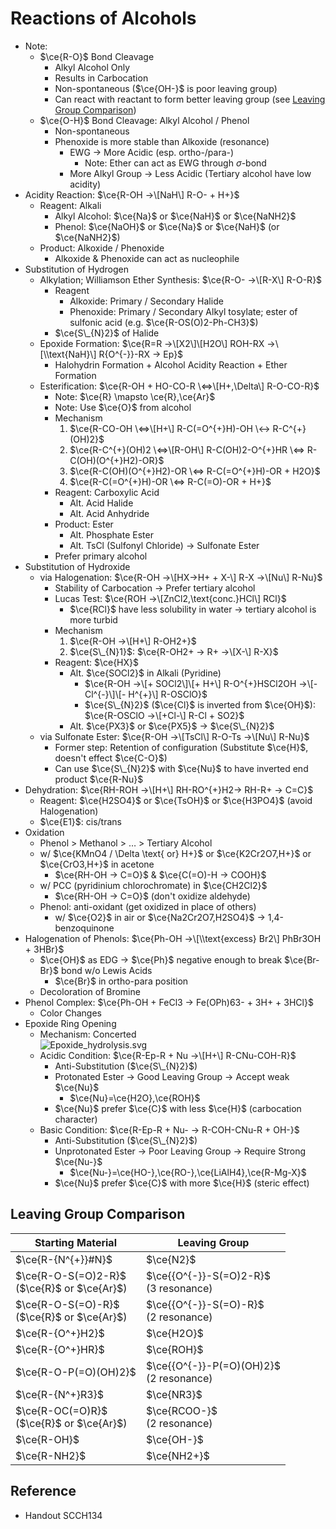 # Reactions of Alcohols

* Note:
  * $\ce{R-O}$ Bond Cleavage
    * Alkyl Alcohol Only
    * Results in Carbocation
    * Non-spontaneous ($\ce{OH-}$ is poor leaving group)
    * Can react with reactant to form better leaving group (see [Leaving Group Comparison](07C%20-%20Reactions%20of%20Alcohols.md#leaving-group-comparison))
  * $\ce{O-H}$ Bond Cleavage: Alkyl Alcohol / Phenol
    * Non-spontaneous
    * Phenoxide is more stable than Alkoxide (resonance)
      * EWG → More Acidic (esp. ortho-/para-)
        * Note: Ether can act as EWG through $\sigma$-bond
      * More Alkyl Group → Less Acidic (Tertiary alcohol have low acidity)
* Acidity Reaction: $\ce{R-OH ->\[NaH\] R-O- + H+}$
  * Reagent: Alkali
    * Alkyl Alcohol: $\ce{Na}$ or $\ce{NaH}$ or $\ce{NaNH2}$
    * Phenol: $\ce{NaOH}$ or $\ce{Na}$ or $\ce{NaH}$ (or $\ce{NaNH2}$)
  * Product: Alkoxide / Phenoxide
    * Alkoxide & Phenoxide can act as nucleophile
* Substitution of Hydrogen
  * Alkylation; Williamson Ether Synthesis: $\ce{R-O- ->\[R-X\] R-O-R}$
    * Reagent
      * Alkoxide: Primary / Secondary Halide
      * Phenoxide: Primary / Secondary Alkyl tosylate; ester of sulfonic acid (e.g. $\ce{R-OS(O)2-Ph-CH3}$)
    * $\ce{S\_{N}2}$ of Halide
  * Epoxide Formation: $\ce{R=R ->\[X2\]\[H2O\] ROH-RX ->\[\\text{NaH}\] R{O^{-}}-RX -> Ep}$
    * Halohydrin Formation + Alcohol Acidity Reaction + Ether Formation
  * Esterification: $\ce{R-OH + HO-CO-R \<=>\[H+,\Delta\] R-O-CO-R}$
    * Note: $\ce{R} \mapsto \ce{R},\ce{Ar}$
    * Note: Use $\ce{O}$ from alcohol
    * Mechanism  
      1. $\ce{R-CO-OH \<=>\[H+\] R-C(=O^{+}H)-OH \<-> R-C^{+}(OH)2}$  
      2. $\ce{R-C^{+}(OH)2 \<=>\[R-OH\] R-C(OH)2-O^{+}HR \<=> R-C(OH)(O^{+}H2)-OR}$  
      3. $\ce{R-C(OH)(O^{+}H2)-OR \<=> R-C(=O^{+}H)-OR + H2O}$  
      4. $\ce{R-C(=O^{+}H)-OR \<=> R-C(=O)-OR + H+}$
    * Reagent: Carboxylic Acid
      * Alt. Acid Halide
      * Alt. Acid Anhydride
    * Product: Ester
      * Alt. Phosphate Ester
      * Alt. TsCl (Sulfonyl Chloride) → Sulfonate Ester
    * Prefer primary alcohol
* Substitution of Hydroxide
  * via Halogenation: $\ce{R-OH ->\[HX->H+ + X-\] R-X ->\[Nu\] R-Nu}$
    * Stability of Carbocation → Prefer tertiary alcohol
    * Lucas Test: $\ce{ROH ->\[ZnCl2,\text{conc.}HCl\] RCl}$
      * $\ce{RCl}$ have less solubility in water → tertiary alcohol is more turbid
    * Mechanism  
      1. $\ce{R-OH ->\[H+\] R-OH2+}$  
      2. $\ce{S\_{N}1}$: $\ce{R-OH2+ -> R+ ->\[X-\] R-X}$
    * Reagent: $\ce{HX}$
      * Alt. $\ce{SOCl2}$ in Alkali (Pyridine)
        * $\ce{R-OH ->\[+ SOCl2\]\[+ H+\] R-O^{+}HSCl2OH ->\[- Cl^{-}\]\[- H^{+}\] R-OSClO}$
        * $\ce{S\_{N}2}$ ($\ce{Cl}$ is inverted from $\ce{OH}$): $\ce{R-OSClO ->\[+Cl-\] R-Cl + SO2}$
      * Alt. $\ce{PX3}$ or $\ce{PX5}$ → $\ce{S\_{N}2}$
  * via Sulfonate Ester: $\ce{R-OH ->\[TsCl\] R-O-Ts ->\[Nu\] R-Nu}$
    * Former step: Retention of configuration (Substitute $\ce{H}$, doesn't effect $\ce{C-O}$)
    * Can use $\ce{S\_{N}2}$ with $\ce{Nu}$ to have inverted end product $\ce{R-Nu}$
* Dehydration: $\ce{RH-ROH ->\[H+\] RH-RO^{+}H2-> RH-R+ -> C=C}$
  * Reagent: $\ce{H2SO4}$ or $\ce{TsOH}$ or $\ce{H3PO4}$ (avoid Halogenation)
  * $\ce{E1}$: cis/trans
* Oxidation
  * Phenol > Methanol > … > Tertiary Alcohol
  * w/ $\ce{KMnO4 / \Delta \text{ or} H+}$ or $\ce{K2Cr2O7,H+}$ or $\ce{CrO3,H+}$ in acetone
    * $\ce{RH-OH -> C=O}$ & $\ce{C(=O)-H -> COOH}$
  * w/ PCC (pyridinium chlorochromate) in $\ce{CH2Cl2}$
    * $\ce{RH-OH -> C=O}$ (don't oxidize aldehyde)
  * Phenol: anti-oxidant (get oxidized in place of others)
    * w/ $\ce{O2}$ in air or $\ce{Na2Cr2O7,H2SO4}$ → 1,4-benzoquinone
* Halogenation of Phenols: $\ce{Ph-OH ->\[\\text{excess} Br2\] PhBr3OH + 3HBr}$
  * $\ce{OH}$ as EDG → $\ce{Ph}$ negative enough to break $\ce{Br-Br}$ bond w/o Lewis Acids
    * $\ce{Br}$ in ortho-para position
  * Decoloration of Bromine
* Phenol Complex: $\ce{Ph-OH + FeCl3 -> Fe(OPh)63- + 3H+ + 3HCl}$
  * Color Changes
* Epoxide Ring Opening
  * Mechanism: Concerted  
    ![Epoxide\_hydrolysis.svg](https://upload.wikimedia.org/wikipedia/commons/1/12/Epoxide_hydrolysis.svg)
  * Acidic Condition: $\ce{R-Ep-R + Nu ->\[H+\] R-CNu-COH-R}$
    * Anti-Substitution ($\ce{S\_{N}2}$)
    * Protonated Ester → Good Leaving Group → Accept weak $\ce{Nu}$
      * $\ce{Nu}=\ce{H2O},\ce{ROH}$
    * $\ce{Nu}$ prefer $\ce{C}$ with less $\ce{H}$ (carbocation character)
  * Basic Condition: $\ce{R-Ep-R + Nu- -> R-COH-CNu-R + OH-}$
    * Anti-Substitution ($\ce{S\_{N}2}$)
    * Unprotonated Ester → Poor Leaving Group → Require Strong $\ce{Nu-}$
      * $\ce{Nu-}=\ce{HO-},\ce{RO-},\ce{LiAlH4},\ce{R-Mg-X}$
    * $\ce{Nu}$ prefer $\ce{C}$ with more $\ce{H}$ (steric effect)

## Leaving Group Comparison

|Starting Material|Leaving Group|
|-----------------|-------------|
|$\ce{R-{N^{+}}#N}$|$\ce{N2}$|
|$\ce{R-O-S(=O)2-R}$<br>($\ce{R}$ or $\ce{Ar}$)|$\ce{{O^{-}}-S(=O)2-R}$<br>(3 resonance)|
|$\ce{R-O-S(=O)-R}$<br>($\ce{R}$ or $\ce{Ar}$)|$\ce{{O^{-}}-S(=O)-R}$<br>(2 resonance)|
|$\ce{R-{O^+}H2}$|$\ce{H2O}$|
|$\ce{R-{O^+}HR}$|$\ce{ROH}$|
|$\ce{R-O-P(=O)(OH)2}$|$\ce{{O^{-}}-P(=O)(OH)2}$<br>(2 resonance)|
|$\ce{R-{N^+}R3}$|$\ce{NR3}$|
|$\ce{R-OC(=O)R}$<br>($\ce{R}$ or $\ce{Ar}$)|$\ce{RCOO-}$<br>(2 resonance)|
|$\ce{R-OH}$|$\ce{OH-}$|
|$\ce{R-NH2}$|$\ce{NH2+}$|

## Reference

* Handout SCCH134
